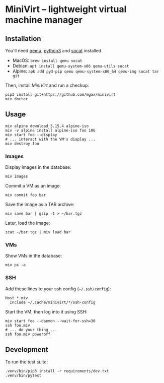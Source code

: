 # MiniVirt – lightweight virtual machine manager

## Installation

You'll need [qemu][], [python3][] and [socat][] installed.

[qemu]: https://www.qemu.org/
[python3]: https://www.python.org/
[socat]: http://www.dest-unreach.org/socat/

* MacOS: `brew install qemu socat`
* Debian: `apt install qemu-system-x86 qemu-utils socat`
* Alpine: `apk add py3-pip qemu qemu-system-x86_64 qemu-img socat tar git`

Then, install _MiniVirt_ and run a checkup:

```shell
pip3 install git+https://github.com/mgax/minivirt
miv doctor
```

## Usage

```shell
miv alpine download 3.15.4 alpine-iso
miv -v alpine install alpine-iso foo 10G
miv start foo --display
# ... interact with the VM's display ...
miv destroy foo
```

### Images

Display images in the database:

```shell
miv images
```

Commit a VM as an image:

```shell
miv commit foo bar
```

Save the image as a TAR archive:

```shell
miv save bar | gzip -1 > ~/bar.tgz
```

Later, load the image:

```shell
zcat ~/bar.tgz | miv load bar
```

### VMs

Show VMs in the database:

```shell
miv ps -a
```

### SSH

Add these lines to your ssh config (`~/.ssh/config`):

```ssh-config
Host *.miv
  Include ~/.cache/minivirt/*/ssh-config
```

Start the VM, then log into it using SSH:

```shell
miv start foo --daemon --wait-for-ssh=30
ssh foo.miv
# ... do your thing ...
ssh foo.miv poweroff
```

## Development

To run the test suite:

```shell
.venv/bin/pip3 install -r requirements/dev.txt
.venv/bin/pytest
```

